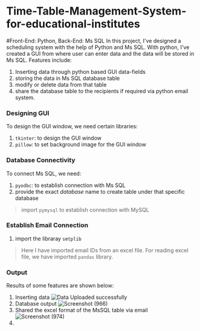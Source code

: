 # Time-Table-Management-System-for-educational-institutes
#Front-End: Python, Back-End: Ms SQL
In this project, I've designed a scheduling system with the help of Python and Ms SQL.
With python, I've created a GUI from where user can enter data and the data will be stored in Ms SQL.
Features include:
1. Inserting data through python based GUI data-fields
2. storing the data in Ms SQL database table
3. modify or delete data from that table
4. share the database table to the recipients if required via python email system.

### Designing GUI
To design the GUI window, we need certain libraries:
1. ```tkinter```: to design the GUI window
2. ```pillow```: to set background image for the GUI window

### Database Connectivity
To connect Ms SQL, we need:
1. ```pyodbc```: to establish connection with Ms SQL
2. provide the exact _database_ name to create table under that specific database
> import ```pymysql``` to establish connection with MySQL

### Establish Email Connection
1. import the libraray ```smtplib```
> Here I have imported email IDs from an excel file. For reading excel file, we have imported ```pandas``` library.

### Output
Results of some features are shown below:
1. Inserting data
![Data Uploaded successfully](https://user-images.githubusercontent.com/62896383/169952775-d1ab7014-54ec-476a-a3c4-f6f0e433bf6b.png)
2. Database output
![Screenshot (966)](https://user-images.githubusercontent.com/62896383/169952911-ea124580-2daa-47d3-93d9-d856fcd9ff67.png)
3. Shared the excel format of the MsSQL table via email
![Screenshot (974)](https://user-images.githubusercontent.com/62896383/169953338-0e8c996d-761e-4d82-b86d-156f9547f31e.png)
4. 
